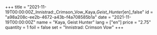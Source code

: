 +++
title = "2021-11-19T00:00:00Z_Innistrad:_Crimson_Vow_Kaya,_Geist_Hunter_[en]_false"
id = "a98a208c-ee2b-4672-a43b-f4a708585b1a"
date = "2021-11-19T00:00:00Z"
name = "Kaya, Geist Hunter"
lang = ["en"]
price = "2.75"
quantity = 1
foil = false
set = "Innistrad: Crimson Vow"
+++
